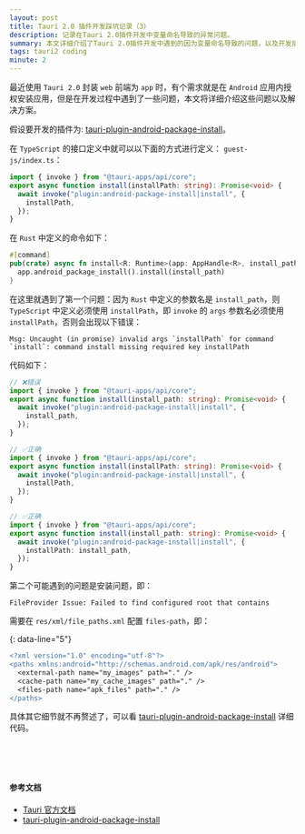 ```yaml
---
layout: post
title: Tauri 2.0 插件开发踩坑记录（3）
description: 记录在Tauri 2.0插件开发中变量命名导致的异常问题。
summary: 本文详细介绍了Tauri 2.0插件开发中遇到的因为变量命名导致的问题，以及开发插件用于Android应用内授权安装应用出现的问题和解决方案。
tags: tauri2 coding
minute: 2
---
```


最近使用 `Tauri 2.0` 封装 `web` 前端为 `app` 时，有个需求就是在 `Android` 应用内授权安装应用，但是在开发过程中遇到了一些问题，本文将详细介绍这些问题以及解决方案。

假设要开发的插件为: [tauri-plugin-android-package-install](https://github.com/kingsword09/tauri-plugins-workspace/tree/main/packages/tauri-plugin-android-package-install)。

在 `TypeScript` 的接口定义中就可以以下面的方式进行定义：
`guest-js/index.ts`：

```ts
import { invoke } from "@tauri-apps/api/core";
export async function install(installPath: string): Promise<void> {
  await invoke("plugin:android-package-install|install", {
    installPath,
  });
}
```

在 `Rust` 中定义的命令如下：

```rust
#[command]
pub(crate) async fn install<R: Runtime>(app: AppHandle<R>, install_path: String) -> Result<()> {
  app.android_package_install().install(install_path)
}
```

在这里就遇到了第一个问题：因为 `Rust` 中定义的参数名是 `install_path`，则 `TypeScript` 中定义必须使用 `installPath`，即 `invoke` 的 `args` 参数名必须使用 `installPath`，否则会出现以下错误：

```shell
Msg: Uncaught (in promise) invalid args `installPath` for command `install`: command install missing required key installPath
```

代码如下：

```ts
// ❌错误
import { invoke } from "@tauri-apps/api/core";
export async function install(install_path: string): Promise<void> {
  await invoke("plugin:android-package-install|install", {
    install_path,
  });
}

// ✅正确
import { invoke } from "@tauri-apps/api/core";
export async function install(installPath: string): Promise<void> {
  await invoke("plugin:android-package-install|install", {
    installPath,
  });
}

// ✅正确
import { invoke } from "@tauri-apps/api/core";
export async function install(install_path: string): Promise<void> {
  await invoke("plugin:android-package-install|install", {
    installPath: install_path,
  });
}
```

第二个可能遇到的问题是安装问题，即：

```shell
FileProvider Issue: Failed to find configured root that contains
```

需要在 `res/xml/file_paths.xml` 配置 `files-path`，即：

{: data-line="5"}

```diff
<?xml version="1.0" encoding="utf-8"?>
<paths xmlns:android="http://schemas.android.com/apk/res/android">
  <external-path name="my_images" path="." />
  <cache-path name="my_cache_images" path="." />
  <files-path name="apk_files" path="." />
</paths>
```

具体其它细节就不再赘述了，可以看 [tauri-plugin-android-package-install](https://github.com/kingsword09/tauri-plugins-workspace/tree/main/packages/tauri-plugin-android-package-install) 详细代码。

<br/><br/><br/>

#### 参考文档

- [Tauri 官方文档](https://v2.tauri.app/)
- [tauri-plugin-android-package-install](https://github.com/kingsword09/tauri-plugins-workspace/tree/main/packages/tauri-plugin-android-package-install)
